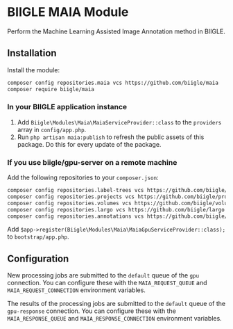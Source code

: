 # BIIGLE MAIA Module

Perform the Machine Learning Assisted Image Annotation method in BIIGLE.

## Installation

Install the module:

```bash
composer config repositories.maia vcs https://github.com/biigle/maia
composer require biigle/maia
```

### In your BIIGLE application instance

1. Add `Biigle\Modules\Maia\MaiaServiceProvider::class` to the `providers` array in `config/app.php`.
2. Run `php artisan maia:publish` to refresh the public assets of this package. Do this for every update of the package.

### If you use biigle/gpu-server on a remote machine

Add the following repositories to your `composer.json`:

```bash
composer config repositories.label-trees vcs https://github.com/biigle/label-trees
composer config repositories.projects vcs https://github.com/biigle/projects
composer config repositories.volumes vcs https://github.com/biigle/volumes
composer config repositories.largo vcs https://github.com/biigle/largo
composer config repositories.annotations vcs https://github.com/biigle/annotations
```

Add `$app->register(Biigle\Modules\Maia\MaiaGpuServiceProvider::class);` to `bootstrap/app.php`.

## Configuration

New processing jobs are submitted to the `default` queue of the `gpu` connection. You can configure these with the `MAIA_REQUEST_QUEUE` and `MAIA_REQUEST_CONNECTION` environment variables.

The results of the processing jobs are submitted to the `default` queue of the `gpu-response` connection. You can configure these with the `MAIA_RESPONSE_QUEUE` and `MAIA_RESPONSE_CONNECTION` environment variables.
